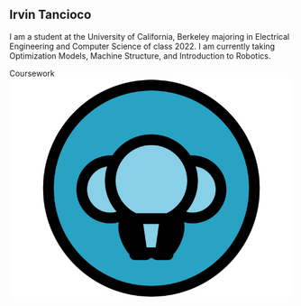 ## Irvin Tancioco

I am a student at the University of California, Berkeley majoring in Electrical Engineering and Computer Science of class 2022. I am currently taking Optimization Models, Machine Structure, and Introduction to Robotics.

Coursework
![Image](logo-3.jpg)
